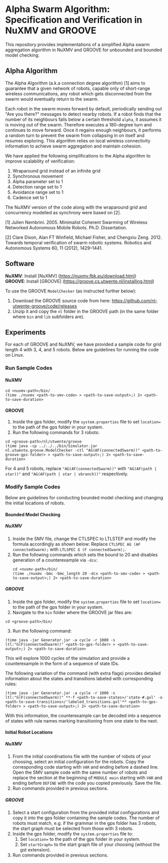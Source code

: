 # Alpha Swarm Algorithm: Specification and Verification in NuXMV and GROOVE
This repository provides implementations of a simplified Alpha swarm aggregation algorithm in NuXMV and GROOVE for unbounded and bounded model checking.

## Alpha Algorithm
The Alpha Algorithm (a.k.a connection degree algorithm) [1] aims to guarantee that a given network of robots, capable only of short-range wireless communications, any robot which gets disconnected from the swarm would eventually return to the swarm.

Each robot in the swarm moves forward by default, periodically sending out "Are you there?" messages to detect nearby robots. If a robot finds that the number of its neighbours falls below a certain threshold ```alpha```, it assumes it is moving out of the swarm. Therefore executes a 180-degree turn and continues to move forward. Once it regains enough neighbours, it performs a random turn to prevent the swarm from collapsing in on itself and resumes exploring. This algorithm relies on local wireless connectivity information to achieve swarm aggregation and maintain cohesion​​.

We have applied the following simplifications to the Alpha algorithm to improve scalability of verification:
1. Wraparound grid instead of an infinite grid
2. Synchronous movement
3. Alpha parameter set to 1
4. Detection range set to 1
5. Avoidance range set to 1
6. Cadence set to 1

The NuXMV version of the code along with the wraparound grid and concurrency modelled as synchrony were based on [2].

[1] Julien Nembrini. 2005. Minimalist Coherent Swarming of Wireless Networked Autonomous Mobile Robots. Ph.D. Dissertation. 

[2] Clare Dixon, Alan FT Winfield, Michael Fisher, and Chengxiu Zeng. 2012. Towards temporal verification of swarm robotic systems. Robotics and Autonomous Systems 60, 11 (2012), 1429–1441.

## Software
**NuXMV**: Install [NuXMV] (https://nuxmv.fbk.eu/download.html)<br />
**GROOVE**: Install [GROOVE] (https://groove.cs.utwente.nl/installing.html)<br />

To use the GROOVE ```ModelChecker``` (as instructed further below):
1. Download the GROOVE source code from here: https://github.com/nl-utwente-groove/code/releases <br />
2. Unzip it and copy the ```nl``` folder in the GROOVE path (in the same folder where ```bin``` and ```lib``` subfolders are).

## Experiments
For each of GROOVE and NuXMV, we have provided a sample code for grid length 4 with 3, 4, and 5 robots. Below are guidelines for running the code on Linux. 

### Run Sample Codes

#### NuXMV
```
cd <nuxmv-path>/bin/
(time ./nuxmv <path-to-smv-code> > <path-to-save-output>;) 2> <path-to-save-duration>
```

#### GROOVE
1. Inside the gps folder, modify the ```system.properties``` file to set ```location=``` to the path of the gps folder in your system.
2. Run the following commands for 3 robots:
```
cd <groove-path>/nl/utwente/groove
(time java -cp ../../../bin/Simulator.jar nl.utwente.groove.ModelChecker -ctl "AG(AF(connectedSwarm))" <path-to-groove-gps-folder> > <path-to-save-output>;) 2> <path-to-save-duration>
```
For 4 and 5 robots, replace ```"AG(AF(connectedSwarm))"``` with ```"AG(AF(path | star))"``` and ```"AG(AF(path | star | vbranch))"``` respectively.

### Modify Sample Codes
Below are guidelines for conducting bounded model checking and changing the initial locations of robots. 

#### Bounded Model Checking

##### NuXMV
1. Inside the SMV file, change the CTLSPEC to LTLSTEP and modify the formula accordingly as shown below:
   Replace  ```CTLSPEC AG (AF connectedSwarm);``` with ```LTLSPEC G (F connectedSwarm);```.
2. Run the following commands which sets the bound to 20 and disables generation of a counterexample via ```-dcx```:
   ```
   cd <nuxmv-path>/bin/
   (time ./nuxmv -bmc -bmc_length 20 -dcx <path-to-smv-code> > <path-to-save-output>;) 2> <path-to-save-duration>
   ```

##### GROOVE
1. Inside the gps folder, modify the ```system.properties``` file to set ```location=``` to the path of the gps folder in your system.
2. Navigate to the ```bin``` folder where the GROOVE jar files are:
```
cd <groove-path>/bin/
```
3. Run the following command:
```
(time java -jar Generator.jar -a cycle -r 1000 -s ltl:"G(F(connectedSwarm))" <path-to-gps-folder> > <path-to-save-output>;) 2> <path-to-save-duration>
```
This will explore 1000 cycles of the simulation and provide a counterexample in the form of a sequence of state IDs. <br />

The following variation of the command (with extra flags) provides detailed information about the states and transitions labeled with corresponding rules:

```
(time java -jar Generator.jar -a cycle -r 1000 -s ltl:"G(F(connectedSwarm))" **-f <path-to-save-states>/'state-#.gxl' -o <path-to-save-transitions>/'labeled_transitions.gxl'** <path-to-gps-folder> > <path-to-save-output>;) 2> <path-to-save-duration>
```
With this information, the counterexample can be decoded into a sequence of states with rule names marking transitioning from one state to the next. 

#### Initial Robot Locations


##### NuXMV
1. From the initial coordinations file with the number of robots of your choosing, select an initial configuration for the robots. Copy the corresponding code starting with ```VAR``` and ending before a dashed line. Open the SMV sample code with the same number of robots and replace the section at the beginning of ```MODULE main``` starting with ```VAR``` and ending before ```DEFINE``` with the code you copied previously. Save the file.
2. Run commands provided in previous sections. 


##### GROOVE
1. Select a start configuration from the provided initial configurations and copy it into the gps folder containing the sample codes. The number of robots must match, e.g. if the grammar in the gps folder has 3 robots, the start graph must be selected from those with 3 robots.
2. Inside the gps folder, modify the ```system.properties``` file to:
    1. Set ```location=``` to the path of the gps folder in your system.
    2. Set ```startGraph=``` to the start graph file of your choosing (without the gst extension).
3. Run commands provided in previous sections.





